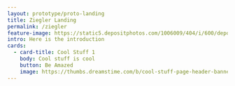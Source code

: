 ```yaml
---
layout: prototype/proto-landing
title: Ziegler Landing
permalink: /ziegler
feature-image: https://static5.depositphotos.com/1006009/404/i/600/depositphotos_4041439-stock-photo-cool-stuff.jpg
intro: Here is the introduction
cards:
  - card-title: Cool Stuff 1
    body: Cool stuff is cool
    button: Be Amazed
    image: https://thumbs.dreamstime.com/b/cool-stuff-page-header-banner-background-199207153.jpg
---
```

